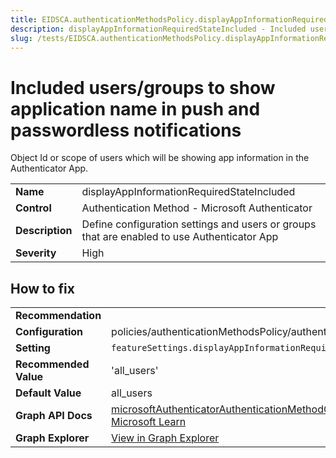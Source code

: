 ```yaml
---
title: EIDSCA.authenticationMethodsPolicy.displayAppInformationRequiredStateIncluded
description: displayAppInformationRequiredStateIncluded - Included users/groups to show application name in push and passwordless notifications
slug: /tests/EIDSCA.authenticationMethodsPolicy.displayAppInformationRequiredStateIncluded
---
```


# Included users/groups to show application name in push and passwordless notifications

Object Id or scope of users which will be showing app information in the Authenticator App.

| | |
|-|-|
| **Name** | displayAppInformationRequiredStateIncluded |
| **Control** | Authentication Method - Microsoft Authenticator |
| **Description** | Define configuration settings and users or groups that are enabled to use Authenticator App |
| **Severity** | High |

## How to fix
| | |
|-|-|
| **Recommendation** |  |
| **Configuration** | policies/authenticationMethodsPolicy/authenticationMethodConfigurations('MicrosoftAuthenticator') |
| **Setting** | `featureSettings.displayAppInformationRequiredState.includeTarget.id` |
| **Recommended Value** | 'all_users' |
| **Default Value** | all_users |
| **Graph API Docs** | [microsoftAuthenticatorAuthenticationMethodConfiguration resource type - Microsoft Graph v1.0 - Microsoft Learn](https://learn.microsoft.com/en-us/graph/api/resources/microsoftauthenticatorauthenticationmethodconfiguration) |
| **Graph Explorer** | [View in Graph Explorer](https://developer.microsoft.com/en-us/graph/graph-explorer?request=policies/authenticationMethodsPolicy/authenticationMethodConfigurations('MicrosoftAuthenticator')&method=GET&version=beta&GraphUrl=https://graph.microsoft.com) |



